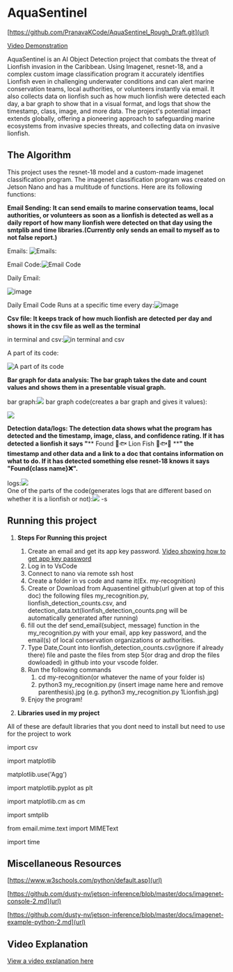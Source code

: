 # AquaSentinel
[https://github.com/PranavaKCode/AquaSentinel_Rough_Draft.git](url)

[Video Demonstration](https://www.youtube.com/watch?v=RJb2n-2TQB0)

AquaSentinel is an AI Object Detection project that combats the threat of Lionfish invasion in the Caribbean. 
Using Imagenet, resnet-18, and a complex custom image classification program it accurately identifies Lionfish even in challenging underwater conditions and can alert marine conservation teams, local authorities, or volunteers instantly via email. 
It also collects data on lionfish such as how much lionfish were detected each day, a bar graph to show that in a visual format, and logs that show the timestamp, class, image, and more data.
The project's potential impact extends globally, offering a pioneering approach to safeguarding marine ecosystems from invasive species threats, and collecting data on invasive lionfish. 


## The Algorithm
This project uses the resnet-18 model and a custom-made imagenet classification program. The imagenet classification program was created on Jetson Nano and has a multitude of functions. 
Here are its following functions:

**Email Sending: It can send emails to marine conservation teams, local authorities, or volunteers as soon as a lionfish is detected as well as a daily report of how many lionfish were detected on that day using the smtplib and time libraries.(Currently only sends an email to myself as to not false report.)**

Emails:
![Emails:](https://i.imgur.com/QPTAUwD.jpg) 

Email Code:![Email Code](https://i.imgur.com/mpd8aBB.jpg) 

Daily Email:

![image](https://github.com/PranavaKCode/AquaSentinel_Rough_Draft/assets/126040433/45d27a3b-70af-4f3b-931d-cf695cf902da)


Daily Email Code Runs at a specific time every day:![image](https://github.com/PranavaKCode/AquaSentinel_Rough_Draft/assets/126040433/97561d88-4036-43d9-8e17-08630ff93c8e)

**Csv file: It keeps track of how much lionfish are detected per day and shows it in the csv file as well as the terminal**

in terminal and csv:![in terminal and csv](https://i.imgur.com/1SBb5Vy.jpg) 

A part of its code:

![A part of its code](https://i.imgur.com/yaRajF9.jpg)

**Bar graph for data analysis: The bar graph takes the date and count values and shows them in a presentable visual graph.**

bar graph:![](https://i.imgur.com/mWEvP0M.jpg) 
bar graph code(creates a bar graph and gives it values):

![](https://i.imgur.com/tjir5PX.jpg)

**Detection data/logs: The detection data shows what the program has detected and the timestamp, image, class, and confidence rating. 
If it has detected a lionfish it says "**** Found 🦁🐟 Lion Fish 🦁🐟✅ ****" the timestamp and other data and a link to a doc that contains information on what to do.
If it has detected something else resnet-18 knows it says "Found{class name}❌".**

logs:![](https://i.imgur.com/mnbYiph.jpg)  
One of the parts of the code(generates logs that are different based on whether it is a lionfish or not):![](https://i.imgur.com/Nfyfbk6.jpg)
-s
## Running this project

1. **Steps For Running this project**
   
   1. Create an email and get its app key password. [Video showing how to get app key password](https://www.youtube.com/watch?v=hXiPshHn9Pw)
   2. Log in to VsCode
   3. Connect to nano via remote ssh host
   4. Create a folder in vs code and name it(Ex. my-recognition)
   5. Create or Download from Aquasentinel github(url given at top of this doc) the following files my_recognition.py, lionfish_detection_counts.csv, and detection_data.txt(lionfish_detection_counts.png will be automatically generated after running)
   6. fill out the def send_email(subject, message) function in the my_recognition.py with your email, app key password, and the email(s) of local conservation organizations or authorities.
   7. Type Date,Count into lionfish_detection_counts.csv(ignore if already there) file and paste the files from step 5(or drag and drop the files dowloaded) in github into your vscode folder.
   8. Run the following commands
      1. cd my-recognition(or whatever the name of your folder is)
      2. python3 my_recognition.py (insert image name here and remove parenthesis).jpg  (e.g. python3 my_recognition.py 1Lionfish.jpg)
   9. Enjoy the program!
2. **Libraries used in my project**

All of these are default libraries that you dont need to install but need to use for the project to work

import csv

import matplotlib

matplotlib.use('Agg')

import matplotlib.pyplot as plt

import matplotlib.cm as cm

import smtplib

from email.mime.text import MIMEText

import time
## Miscellaneous Resources
[https://www.w3schools.com/python/default.asp](url)

[https://github.com/dusty-nv/jetson-inference/blob/master/docs/imagenet-console-2.md](url)

[https://github.com/dusty-nv/jetson-inference/blob/master/docs/imagenet-example-python-2.md](url)
## Video Explanation

[View a video explanation here](https://www.youtube.com/watch?v=RJb2n-2TQB0)
